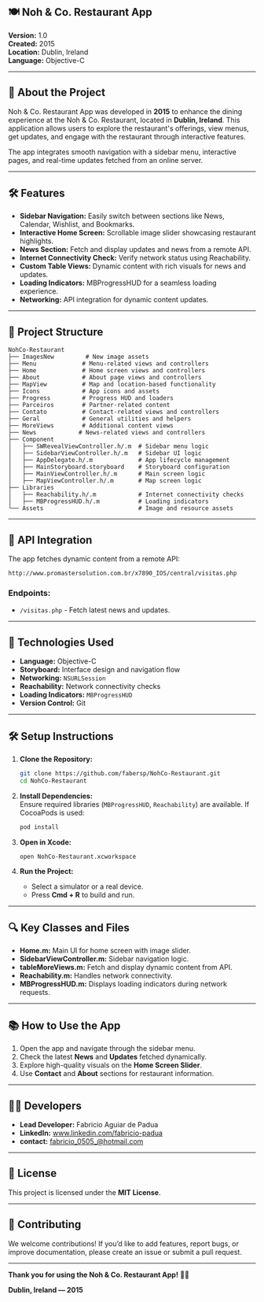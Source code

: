 ## 🍽️ **Noh & Co. Restaurant App**
**Version:** 1.0  
**Created:** 2015  
**Location:** Dublin, Ireland  
**Language:** Objective-C  

---

## 🚀 **About the Project**
Noh & Co. Restaurant App was developed in **2015** to enhance the dining experience at the Noh & Co. Restaurant, located in **Dublin, Ireland**. This application allows users to explore the restaurant's offerings, view menus, get updates, and engage with the restaurant through interactive features.

The app integrates smooth navigation with a sidebar menu, interactive pages, and real-time updates fetched from an online server.

---

## 🛠️ **Features**

- **Sidebar Navigation:** Easily switch between sections like News, Calendar, Wishlist, and Bookmarks.  
- **Interactive Home Screen:** Scrollable image slider showcasing restaurant highlights.  
- **News Section:** Fetch and display updates and news from a remote API.  
- **Internet Connectivity Check:** Verify network status using Reachability.  
- **Custom Table Views:** Dynamic content with rich visuals for news and updates.  
- **Loading Indicators:** MBProgressHUD for a seamless loading experience.  
- **Networking:** API integration for dynamic content updates.

---

## 📂 **Project Structure**

```
NohCo-Restaurant
├── ImagesNew         # New image assets
├── Menu             # Menu-related views and controllers
├── Home             # Home screen views and controllers
├── About            # About page views and controllers
├── MapView          # Map and location-based functionality
├── Icons            # App icons and assets
├── Progress         # Progress HUD and loaders
├── Parceiros        # Partner-related content
├── Contato          # Contact-related views and controllers
├── Geral            # General utilities and helpers
├── MoreViews        # Additional content views
├── News            # News-related views and controllers
├── Component
│   ├── SWRevealViewController.h/.m  # Sidebar menu logic
│   ├── SidebarViewController.h/.m   # Sidebar UI logic
│   ├── AppDelegate.h/.m             # App lifecycle management
│   ├── MainStoryboard.storyboard    # Storyboard configuration
│   ├── MainViewController.h/.m      # Main screen logic
│   ├── MapViewController.h/.m       # Map screen logic
├── Libraries
│   ├── Reachability.h/.m            # Internet connectivity checks
│   ├── MBProgressHUD.h/.m           # Loading indicators
└── Assets                           # Image and resource assets
```

---

## 🔗 **API Integration**

The app fetches dynamic content from a remote API:

```
http://www.promastersolution.com.br/x7890_IOS/central/visitas.php
```

### **Endpoints:**  
- `/visitas.php` - Fetch latest news and updates.

---

## 📱 **Technologies Used**

- **Language:** Objective-C  
- **Storyboard:** Interface design and navigation flow  
- **Networking:** `NSURLSession`  
- **Reachability:** Network connectivity checks  
- **Loading Indicators:** `MBProgressHUD`  
- **Version Control:** Git  

---

## 🛠️ **Setup Instructions**

1. **Clone the Repository:**  
   ```bash
   git clone https://github.com/fabersp/NohCo-Restaurant.git
   cd NohCo-Restaurant
   ```

2. **Install Dependencies:**  
   Ensure required libraries (`MBProgressHUD`, `Reachability`) are available. If CocoaPods is used:  
   ```bash
   pod install
   ```

3. **Open in Xcode:**  
   ```plaintext
   open NohCo-Restaurant.xcworkspace
   ```

4. **Run the Project:**  
   - Select a simulator or a real device.  
   - Press **Cmd + R** to build and run.

---

## 🔍 **Key Classes and Files**

- **Home.m:** Main UI for home screen with image slider.  
- **SidebarViewController.m:** Sidebar navigation logic.  
- **tableMoreViews.m:** Fetch and display dynamic content from API.  
- **Reachability.m:** Handles network connectivity.  
- **MBProgressHUD.m:** Displays loading indicators during network requests.

---

## 📚 **How to Use the App**

1. Open the app and navigate through the sidebar menu.  
2. Check the latest **News** and **Updates** fetched dynamically.  
3. Explore high-quality visuals on the **Home Screen Slider**.  
4. Use **Contact** and **About** sections for restaurant information.

---

## 🧑‍💻 **Developers**

- **Lead Developer:** Fabricio Aguiar de Padua
- **LinkedIn:** www.linkedin.com/fabricio-padua  
- **contact:** fabricio_0505_@hotmail.com

---

## 📝 **License**

This project is licensed under the **MIT License**.

---

## 🤝 **Contributing**

We welcome contributions! If you’d like to add features, report bugs, or improve documentation, please create an issue or submit a pull request.

---

**Thank you for using the Noh & Co. Restaurant App!** 🍴📲

**Dublin, Ireland — 2015**


